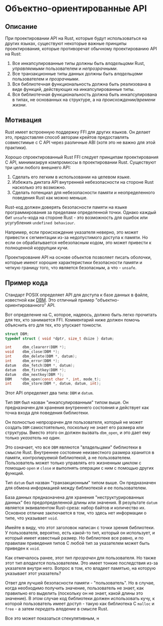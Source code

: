 # Объектно-ориентированные API

## Описание

При проектировании API на Rust, которые будут использоваться на других языках, существуют некоторые важные принципы проектирования, которые противоречат обычному проектированию API на Rust:

1. Все инкапсулированные типы должны быть _владельцами_ Rust, _управляемыми_ пользователем и _непрозрачными_.
2. Все транзакционные типы данных должны быть _владельцами_ пользователем и _прозрачными_.
3. Вся библиотечная функциональность должна быть реализована в виде функций, действующих на инкапсулированные типы.
4. Вся библиотечная функциональность должна быть инкапсулирована в типах, не основанных на структуре, а на _происхождении/времени жизни_.

## Мотивация

Rust имеет встроенную поддержку FFI для других языков.
Он делает это, предоставляя способ авторам крейтов предоставлять совместимые с C API через различные ABI (хотя это не важно для этой практики).

Хорошо спроектированный Rust FFI следует принципам проектирования C API, минимизируя компромиссы в проектировании Rust. Существуют три цели любого внешнего API:

1. Сделать его легким в использовании на целевом языке.
2. Избежать диктата API внутренней небезопасности на стороне Rust насколько это возможно.
3. Сделать потенциал для небезопасности памяти и неопределенного поведения Rust как можно меньше.

Rust-код должен доверять безопасности памяти на языке программирования за пределами определенной точки. Однако каждый бит `unsafe`-кода на стороне Rust - это возможность для ошибок или усугубления `undefined behaviour`.

Например, если происхождение указателя неверно, это может привести к сегментации из-за недопустимого доступа к памяти. Но если он обрабатывается небезопасным кодом, это может привести к полноценной коррупции кучи.

Проектирование API на основе объектов позволяет писать оболочки, которые имеют хорошие характеристики безопасности памяти и четкую границу того, что является безопасным, а что - `unsafe`.

## Пример кода

Стандарт POSIX определяет API для доступа к базе данных в файле, известной как [DBM](https://web.archive.org/web/20210105035602/https://www.mankier.com/0p/ndbm.h).
Это отличный пример "объектно-ориентированного" API.

Вот определение на C, которое, надеюсь, должно быть легко прочитать для тех, кто занимается FFI. Комментарий ниже должен помочь объяснить его для тех, кто упускает тонкости.

```C
struct DBM;
typedef struct { void *dptr, size_t dsize } datum;

int     dbm_clearerr(DBM *);
void    dbm_close(DBM *);
int     dbm_delete(DBM *, datum);
int     dbm_error(DBM *);
datum   dbm_fetch(DBM *, datum);
datum   dbm_firstkey(DBM *);
datum   dbm_nextkey(DBM *);
DBM    *dbm_open(const char *, int, mode_t);
int     dbm_store(DBM *, datum, datum, int);
```

Этот API определяет два типа: `DBM` и `datum`.

Тип `DBM` был назван "инкапсулированным" типом выше.
Он предназначен для хранения внутреннего состояния и действует как точка входа для поведения библиотеки.

Он полностью непрозрачен для пользователя, который не может создать `DBM` самостоятельно, поскольку не знает его размера или структуры. Вместо этого он должен вызвать `dbm_open`, и это дает ему только _указатель на один_.

Это означает, что все `DBM` являются "владельцами" библиотеки в смысле Rust.
Внутреннее состояние неизвестного размера хранится в памяти, контролируемой библиотекой, а не пользователем. Пользователь может только управлять его жизненным циклом с помощью `open` и `close` и выполнять операции с ним с помощью других функций.

Тип `datum` был назван "транзакционным" типом выше.
Он предназначен для обмена информацией между библиотекой и ее пользователем.

База данных предназначена для хранения "неструктурированных данных" без предопределенной длины или значения. В результате `datum` является эквивалентом Rust-среза: набор байтов и количество их. Основное отличие заключается в том, что здесь нет информации о типе, что указывает `void`.

Имейте в виду, что этот заголовок написан с точки зрения библиотеки.
У пользователя, вероятно, есть какой-то тип, который он использует, и который имеет известный размер.
Но библиотеке все равно, и по правилам приведения типов C любой тип за указателем может быть приведен к `void`.

Как отмечалось ранее, этот тип _прозрачен_ для пользователя. Но также этот тип _владеется_ пользователем.
Это имеет тонкие последствия из-за указателя внутри него.
Вопрос в том, кто владеет памятью, на которую указывает этот указатель?

Ответ для лучшей безопасности памяти - "пользователь".
Но в случае, когда необходимо получить значение, пользователь не знает, как правильно его выделить (поскольку он не знает, какой длины это значение). В этом случае код библиотеки должен использовать кучу, к которой пользователь имеет доступ - такую ​​как библиотека C `malloc` и `free` - а затем _передать владение_ в смысле Rust.

Все это может показаться спекулятивным, н
